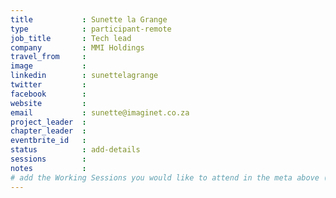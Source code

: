 ```yaml
---
title           : Sunette la Grange
type            : participant-remote
job_title       : Tech lead
company         : MMI Holdings
travel_from     : 
image           :
linkedin        : sunettelagrange
twitter         :
facebook        :
website         :
email           : sunette@imaginet.co.za
project_leader  :
chapter_leader  :
eventbrite_id   :
status          : add-details
sessions        :
notes           :
# add the Working Sessions you would like to attend in the meta above (use the session's title) e.g. sessions (one per line): -Security Playbooks Diagrams -Hackathon Daily Sessions
---
```


<!-- put more details about participant here -->

